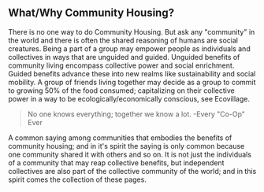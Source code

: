 ## What/Why Community Housing?
There is no one way to do Community Housing. But ask any "community" in the world and there is often the shared reasoning of humans are social creatures. Being a part of a group may empower people as individuals and collectives in ways that are unguided and guided. Unguided benefits of community living encompass collective power and social enrichment. Guided benefits advance these into new realms like sustainability and social mobility. A group of friends living together may decide as a group to commit to growing 50% of the food consumed; capitalizing on their collective power in a way to be ecologically/economically conscious, see Ecovillage.

> No one knows everything; together we know a lot. -Every "Co-Op" Ever

A common saying among communities that embodies the benefits of community housing; and in it's spirit the saying is only common because one community shared it with others and so on. It is not just the individuals of a community that may reap collective benefits, but independent collectives are also part of the collective community of the world; and in this spirit comes the collection of these pages. 